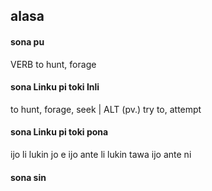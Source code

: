 ## alasa

#### sona pu

VERB to hunt, forage

#### sona Linku pi toki Inli

to hunt, forage, seek | ALT (pv.) try to, attempt

#### sona Linku pi toki pona

ijo li lukin jo e ijo ante li lukin tawa ijo ante ni

#### sona sin

